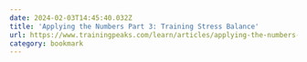 ```yaml
---
date: 2024-02-03T14:45:40.032Z
title: 'Applying the Numbers Part 3: Training Stress Balance'
url: https://www.trainingpeaks.com/learn/articles/applying-the-numbers-part-3-training-stress-balance/
category: bookmark
---
```


